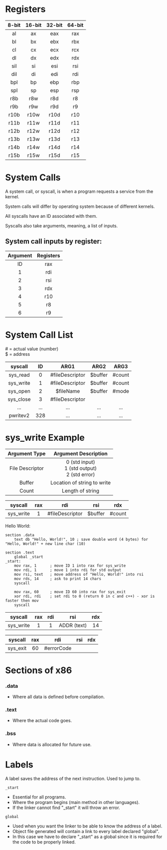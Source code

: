 # Registers
| 8-bit | 16-bit    | 32-bit    | 64-bit    |
| :---: | :---:     | :---:     | :---:     |
| al    | ax        | eax       | rax       |
| bl    | bx        | ebx       | rbx       |
| cl    | cx        | ecx       | rcx       |
| dl    | dx        | edx       | rdx       |
| sil   | si        | esi       | rsi       |
| dil   | di        | edi       | rdi       |
| bpl   | bp        | ebp       | rbp       |
| spl   | sp        | esp       | rsp       |
| r8b   | r8w       | r8d       | r8        |
| r9b   | r9w       | r9d       | r9        |
| r10b  | r10w      | r10d      | r10       |
| r11b  | r11w      | r11d      | r11       |
| r12b  | r12w      | r12d      | r12       |
| r13b  | r13w      | r13d      | r13       |
| r14b  | r14w      | r14d      | r14       |
| r15b  | r15w      | r15d      | r15       |


# System Calls
A system call, or syscall, is when a program requests a service from the kernel.

System calls will differ by operating system because of different kernels.

All syscalls have an ID associated with them. 

Syscalls also take arguments, meaning, a list of inputs.

## System call inputs by register:

| Argument  | Registers |
| :---:     | :---:     |
| ID        | rax       |
| 1         | rdi       |
| 2         | rsi       |
| 3         | rdx       |
| 4         | r10       |
| 5         | r8        |
| 6         | r9        |


# System Call List

\# = actual value (number) <br/>
$ = address

| syscall   | ID    | ARG1            | ARG2    | ARG3      |
| :---:     | :---: | :---:           | :---:   | :---:     | 
| sys_read  | 0     | #fileDescriptor | $buffer | #count    | 
| sys_write | 1     | #fileDescriptor | $buffer | #count    | 
| sys_open  | 2     | $fileName       | $buffer | #mode     | 
| sys_close | 3     | #fileDescriptor |         |           | 
| ...       | ...   | ...             | ...     | ...       | 
| pwritev2  | 328   | ...             | ...     | ...       |


# sys_write Example

| Argument Type     | Argument Description                                      | 
| :---:             | :---:                                                     | 
| File Descriptor   | 0 (std input) <br/> 1 (std output) <br/> 2 (std error)    | 
| Buffer            | Location of string to write                               | 
| Count             | Length of string                                          | 

| syscall   | rax   | rdi               | rsi       | rdx       |
| :---:     | :---: | :---:             | :---:     | :---:     |
| sys_write | 1     | #fileDescriptor   | $buffer   | #count    | 

Hello World: 
```
section .data
    text db "Hello, World!", 10 ; save double word (4 bytes) for "Hello, World!" + new line char (10)

section .text
    global _start
_start:
    mov rax, 1      ; move ID 1 into rax for sys_write
    mov rdi, 1      ; move 1 into rdi for std output
    mov rsi, text   ; move address of "Hello, World!" into rsi
    mov rds, 14     ; ask to print 14 chars
    syscall

    mov rax, 60     ; move ID 60 into rax for sys_exit
    xor rdi, rdi    ; set rdi to 0 (return 0 in c and c++) - xor is faster then mov
    syscall
```
| syscall   | rax   | rdi       | rsi           | rdx       |
| :---:     | :---: | :---:     | :---:         | :---:     |
| sys_write | 1     | 1         | ADDR (text)   | 14        | 

| syscall   | rax   | rdi        | rsi           | rdx       |
| :---:     | :---: | :---:      | :---:         | :---:     |
| sys_exit  | 60    | #errorCode |               |           | 


# Sections of x86
### .data
* Where all data is defined before compilation.
  
### .text
* Where the actual code goes.

### .bss
* Where data is allocated for future use.


# Labels
A label saves the address of the next instruction. Used to jump to.

```_start```
* Essential for all programs.
* Where the program begins (main method in other languages).
* If the linker cannot find "_start" it will throw an error.

```global``` 
* Used when you want the linker to be able to know the address of a label.
* Object file generated will contain a link to every label declared "global".
* In this case we have to declare "_start" as a global since it is required for the code to be properly linked.